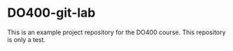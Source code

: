 # DO400-git-lab

This is an example project repository for the DO400 course.
This repository is only a test.
